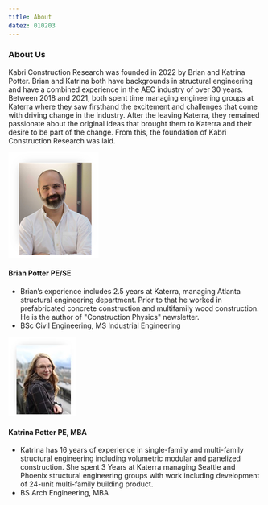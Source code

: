 ```yaml
---
title: About
datez: 010203
---
```


### About Us

Kabri Construction Research was founded in 2022 by Brian and Katrina Potter. Brian and Katrina both have backgrounds in structural engineering and have a combined experience in the AEC industry of over 30 years. Between 2018 and 2021, both spent time managing engineering groups at Katerra where they saw firsthand the excitement and challenges that come with driving change in the industry. After the leaving Katerra, they remained passionate about the original ideas that brought them to Katerra and their desire to be part of the change. From this, the foundation of Kabri Construction Research was laid.

![](bcp_pic.png)

#### Brian Potter PE/SE 
 - Brian’s experience includes 2.5 years at Katerra, managing Atlanta structural engineering department. Prior to that he worked in prefabricated concrete construction and multifamily wood construction. He is the author of "Construction Physics" newsletter. 
 - BSc Civil Engineering, MS Industrial Engineering

![](kjp_pic.jpg)

#### Katrina Potter PE, MBA 
- Katrina has 16 years of experience in single-family and multi-family structural engineering including volumetric modular and panelized construction. She spent 3 Years at Katerra managing Seattle and Phoenix structural engineering groups with work including development of 24-unit multi-family building product. 
- BS Arch Engineering, MBA
